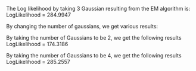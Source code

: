 The Log likelihood by taking 3 Gaussian resulting from the EM algorithm is: LogLikelihood = 284.9947

By changing the number of gaussians, we get various results:

By taking the number of Gaussians to be 2, we get the following results LogLikelihood = 174.3186

By taking the number of Gaussians to be 4, we get the following results LogLikelihood = 285.2557
